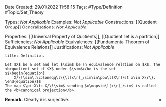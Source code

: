 <div class="topSpace"></div>

Date Created: 29/01/2022 11:58:15
Tags: #Type/Definition #Topic/Set_Theory

Types: <i>Not Applicable</i>
Examples: <i>Not Applicable</i>
Constructions: [[Quotient Group]]
Generalizations: <i>Not Applicable</i>

Properties: [[Universal Property of Quotients]], [[Quotient set is a partition]]
Sufficiencies: <i>Not Applicable</i>
Equivalences: [[Fundamental Theorem of Equivalence Relations]]
Justifications: <i>Not Applicable</i>

``` ad-Definition
title: Definition.

Let $X$ be a set and let $\sim$ be an equivalence relation on $X$. The <b>quotient set of $X$ under $\sim$</b> is the set
$$\begin{equation}
    X/\!\sim\,\coloneqq\l\{\l[x\r]_\sim\in\pow\l(X\r)\st x\in X\r\}.
\end{equation}$$
The map $\pi:X\to X/\!\sim$ sending $x\mapsto\l[x\r]_\sim$ is called the <b>canonical projection</b>.

```

<b>Remark.</b> Clearly $\pi$ is surjective.<span style="float:right;">$\blacklozenge$</span>

